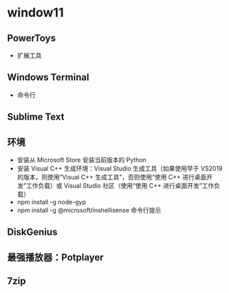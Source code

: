 # window11

## PowerToys

+ 扩展工具

## Windows Terminal

+ 命令行

## Sublime Text

## 环境

+ 安装从 Microsoft Store 安装当前版本的 Python
+ 安装 Visual C++ 生成环境：Visual Studio 生成工具（如果使用早于 VS2019 的版本，则使用“Visual C++ 生成工具”，否则使用“使用 C++ 进行桌面开发”工作负载）或 Visual Studio 社区（使用“使用 C++ 进行桌面开发”工作负载）
+ npm install -g node-gyp
+ npm install -g @microsoft/inshellisense 命令行提示

## DiskGenius

## 最强播放器：Potplayer

## 7zip
